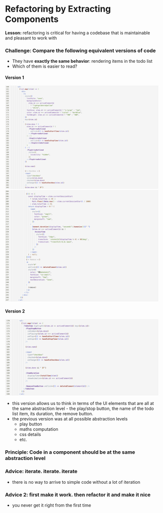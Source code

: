 
# Refactoring by Extracting Components

**Lesson:** refactoring is critical for having a codebase that is maintainable and pleasant to work with

### Challenge: Compare the following equivalent versions of code

- They have **exactly the same behavior**: rendering items in the todo list
- Which of them is easier to read? 

#### Version 1

![](images/monster-component-part-1.png)
![](../images/monster-component-part-2.png)

#### Version 2 
![](images/component-with-same-abstraction-level-code.png)


- this version allows us to think in terms of the UI elements that are all at the same abstraction level - the play/stop button, the name of the todo list item, its duration, the remove button.
- the previous version was at all possible abstraction levels
	- play button 
	- maths computation
	- css details
	- etc. 

### Principle: Code in a component should be at the same abstraction level

### Advice: iterate. iterate. iterate
- there is no way to arrive to simple code without a lot of iteration

### Advice 2: first make it work. then refactor it and make it nice
- you never get it right from the first time



